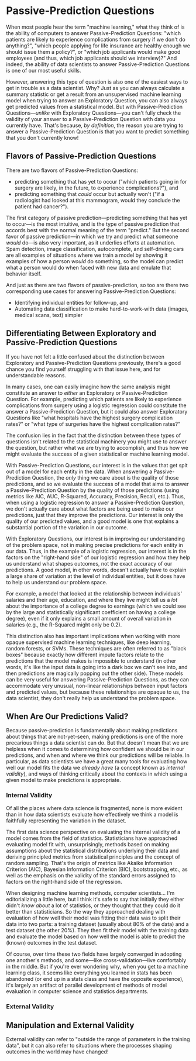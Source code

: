 # Passive-Prediction Questions

When most people hear the term "machine learning," what they think of is the ability of computers to answer Passive-Prediction Questions: "which patients are likely to experience complications from surgery if we don't do anything?", "which people applying for life insurance are healthy enough we should issue them a policy?", or "which job applicants would make good employees (and thus, which job applicants should we interview)?" And indeed, the ability of data scientists to answer Passive-Prediction Questions is one of our most useful skills.

However, answering this type of question is also one of the easiest ways to get in trouble as a data scientist. Why? Just as you can always calculate a summary statistic or get a result from an unsupervised machine learning model when trying to answer an Exploratory Question, you can also always get predicted values from a statistical model. But with Passive-Prediction Questions—*unlike* with Exploratory Questions—you can't fully check the validity of your answer to a Passive-Prediction Question with data you currently have. That's because, *by definition*, the reason you are trying to answer a Passive-Prediction Question is that you want to predict something that you don't currently know!

## Flavors of Passive-Prediction Questions

There are two flavors of Passive-Prediction Questions:

- predicting something that has yet to occur ("which patients going in for surgery are likely, in the future, to experience complications?"), and
- predicting something that *could* occur but actually won't ("if a radiologist had looked at this mammogram, would they conclude the patient had cancer?").

The first category of passive prediction—predicting something that has yet to occur—is the most intuitive, and is the type of passive prediction that accords best with the normal meaning of the term "predict." But the second favor of passive prediction—in which we try and predict what someone *would* do—is also very important, as it underlies efforts at automation. Spam detection, image classification, autocomplete, and self-driving cars are all examples of situations where we train a model by showing it examples of how a person *would* do something, so the model can predict what a person would do when faced with new data and emulate that behavior itself.

And just as there are two flavors of passive-prediction, so too are there two corresponding use cases for answering Passive-Prediction Questions:

- Identifying individual entities for follow-up, and
- Automating data classification to make hard-to-work-with data (images, medical scans, text) simpler

## Differentiating Between Exploratory and Passive-Prediction Questions

If you have not felt a little confused about the distinction between Exploratory and Passive-Prediction Questions previously, there's a good chance you find yourself struggling with that issue here, and for understandable reasons.

In many cases, one can easily imagine how the same analysis might constitute an answer to *either* an Exploratory or Passive-Prediction Question. For example, predicting which patients are likely to experience complications from surgery using a logistic regression could constitute the answer a Passive-Prediction Question, but it could also answer Exploratory Questions like "what hospitals have the highest surgery complication rates?" or "what type of surgeries have the highest complication rates?"

The confusion lies in the fact that the distinction between these types of questions isn't related to the statistical machinery you might use to answer the question, but rather what we are trying to accomplish, and thus how we might evaluate the success of a given statistical or machine learning model.

With Passive-Prediction Questions, our interest is in the values that get spit out of a model for each entity in the data. When answering a Passive-Prediction Question, the *only* thing we care about is the quality of those predictions, and so we evaluate the success of a model that aims to answer a Passive-Prediction Question by the quality of those predictions (using metrics like AIC, AUC, R-Squared, Accuracy, Precision, Recall, etc.). Thus, when using a logistic regression to answer a Passive-Prediction Question, we don't actually care about what factors are being used to make our predictions, just that they improve the predictions. Our interest is only the quality of our predicted values, and a good model is one that explains a substantial portion of the variation in our outcome.

With Exploratory Questions, our interest is in improving our understanding of the problem space, not in making precise predictions for each entity in our data. Thus, in the example of a logistic regression, our interest is in the factors on the "right-hand side" of our logistic regression and how they help us understand what shapes outcomes, not the exact accuracy of our predictions. A good model, in other words, doesn't actually have to explain a large share of variation at the level of individual entities, but it does have to help us understand our problem space.

For example, a model that looked at the relationship between individuals' salaries and their age, education, and where they live might tell us a *lot* about the importance of a college degree to earnings (which we could see by the large and statistically significant coefficient on having a college degree), even if it only explains a small amount of overall variation in salaries (e.g., the R-Squared might only be 0.2).

This distinction also has important implications when working with more opaque supervised machine learning techniques, like deep learning, random forests, or SVMs. These techniques are often referred to as "black boxes" because exactly how different impute factors relate to the predictions that the model makes is impossible to understand (in other words, it's like the input data is going into a dark box we can't see into, and then predictions are magically popping out the other side). These models can be very useful for answering Passive-Prediction Questions, as they can accommodate very unusual, non-linear relationships between input factors and predicted values, but because these relationships are opaque to us, the data scientist, they don't really help us understand the problem space.

## When Are Our Predictions Valid?

Because passive-prediction is fundamentally about making predictions about things that are not-yet-seen, making predictions is one of the more precarious things a data scientist can do. But that doesn't mean that we are helpless when it comes to determining how confident we should be in our predictions, and when and where we think our predictions will be reliable. In particular, as data scientists we have a great many tools for evaluating how well our model fits the data we *already have* (a concept known as *internal validity*), and ways of thinking critically about the contexts in which using a given model to make predictions is appropriate.

### Internal Validity

Of all the places where data science is fragmented, none is more evident than in how data scientists evaluate how effectively we think a model is faithfully representing the variation in the dataset.

The first data science perspective on evaluating the internal validity of a model comes from the field of statistics. Statisticians have approached evaluating model fit with, unsurprisingly, methods based on making assumptions about the statistical distributions underlying their data and deriving principled metrics from statistical principles and the concept of random sampling. That's the origin of metrics like Akaike Information Criterion (AIC), Bayesian Information Criterion (BIC), bootstrapping, etc., as well as the emphasis on the validity of the standard errors assigned to factors on the right-hand side of the regression.

When designing machine learning methods, computer scientists... I'm editorializing a little here, but I think it's safe to say that initially they either didn't *know about* a lot of statistics, or they thought that they could do it better than statisticians. So the way they approached dealing with evaluation of how well their model was fitting their data was to split their data into two parts: a training dataset (usually about 80\% of the data) and a test dataset (the other 20\%). They then fit their model with the training data and evaluate the model based on how well the model is able to predict the (known) outcomes in the test dataset.

Of course, over time these two fields have largely converged in adopting one another's methods, and some—like cross-validation—live comfortably in the middle. But if you're ever wondering why, when you get to a machine learning class, it seems like everything you learned in stats has been abandoned (or end up in a stats class and have the opposite experience), it's largely an artifact of parallel development of methods of model evaluation in computer science and statistics departments.

### External Validity

## Manipulation and External Validity

External validity can refer to "outside the range of parameters in the training data", but it can also refer to situations where the processes shaping outcomes in the world may have changed!

